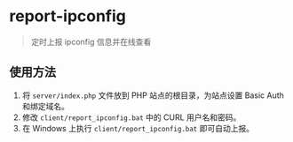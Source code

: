 # report-ipconfig

> 定时上报 ipconfig 信息并在线查看

## 使用方法

1. 将 `server/index.php` 文件放到 PHP 站点的根目录，为站点设置 Basic Auth 和绑定域名。
2. 修改 `client/report_ipconfig.bat` 中的 CURL 用户名和密码。
3. 在 Windows 上执行 `client/report_ipconfig.bat` 即可自动上报。